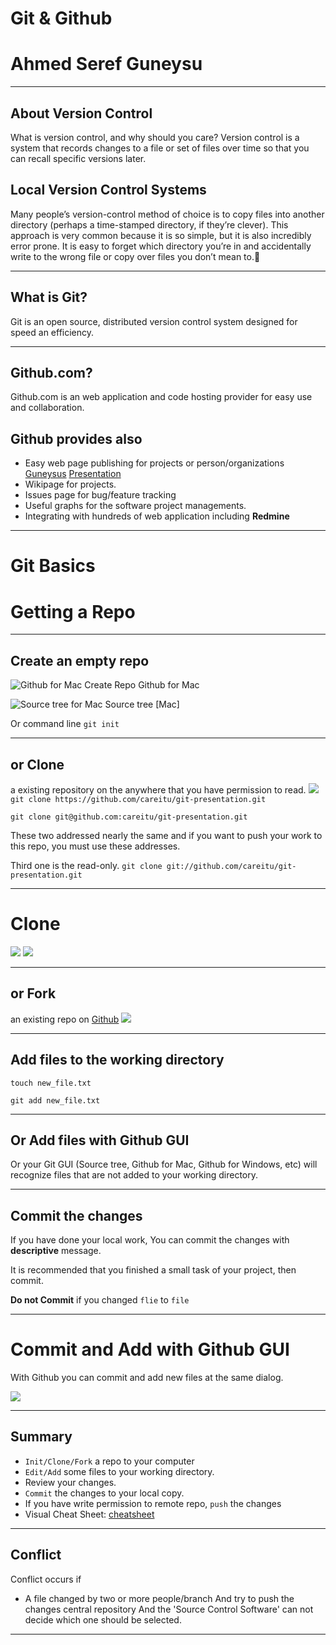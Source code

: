 [Google]: http://google.com/
[Github]: http://github.com/
[Careitu-github]: http://github.com/careitu
[Presentation]: http://careitu.github.oi/git-presentation
[Guneysus]: http://guneysus.github.io/


[init1]: img/init1.png "Github for Mac Create Repo"
[init2]: img/init2.png "Source tree for Mac"

[fork]: img/fork.png

[clone1]: img/clone1.png
[clone2]: img/clone2.png
[clone3]: img/clone3.png

[add1]: img/add1.png

[cheatsheet]: http://ndpsoftware.com/git-cheatsheet.html

# Git & Github

Ahmed Seref Guneysu
======================
---


## About Version Control


What is version control, and why should you care? Version control is a system that records changes to a file or set of files over time so that you can recall specific versions later. 

Local Version Control Systems
---
Many people’s version-control method of choice is to copy files into another directory (perhaps a time-stamped directory, if they’re clever). This approach is very common because it is so simple, but it is also incredibly error prone. It is easy to forget which directory you’re in and accidentally write to the wrong file or copy over files you don’t mean to.￿

---

## What is Git?

Git is an open source, distributed version control system designed for speed an efficiency.


---

## Github.com?

Github.com is an web application and code hosting provider for easy use and
collaboration.

Github provides also 
--------------------
* Easy web page publishing for projects or person/organizations
[Guneysus][] [Presentation][]
* Wikipage for projects.
* Issues page for bug/feature tracking
* Useful graphs for the software project managements.
* Integrating with hundreds of web application including   **Redmine**

---


# Git Basics

# Getting a Repo


---

## Create an empty repo

![][init1]
Github for Mac

![][init2]
Source tree [Mac]

Or command line
`git init`

---

## or Clone

a existing repository on the anywhere that you have permission to read.
![][clone3]
`git clone https://github.com/careitu/git-presentation.git`

`git clone git@github.com:careitu/git-presentation.git`

These two addressed nearly the same and if you want to push your work to this
repo, you must use these addresses.

Third one is the read-only. 
`git clone git://github.com/careitu/git-presentation.git`

---

# Clone

![][clone1] 
![][clone2]


---
## or Fork

an existing repo on [Github][]
![][Fork]

--- 



## Add files to the working directory

`touch new_file.txt`

`git add new_file.txt`

---

## Or Add files with Github GUI

Or your Git GUI (Source tree, Github for Mac, Github for Windows, etc)
will recognize files that are not added to your working directory.


---

## Commit the changes
If you have done your local work, 
You can commit the changes with **descriptive** message.

It is recommended that you finished a small task of your project, then commit.

**Do not Commit** if you changed `flie` to `file`


---
# Commit and Add with Github GUI
With Github you can commit and add new files at the same dialog.

![][add1]

---


## Summary

* `Init/Clone/Fork` a repo to your computer
* `Edit/Add` some files to your working directory.
* Review your changes.
* `Commit` the changes to your local copy.
* If you have write permission to remote repo,
`push` the changes
* Visual Cheat Sheet:
[cheatsheet][]

---  


## Conflict

Conflict occurs if

* A file changed by two or more people/branch
 And try to push the changes central repository
 And the 'Source Control Software' can not decide which one should be selected.
 




 
---



